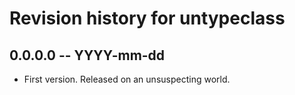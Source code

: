 # Revision history for untypeclass

## 0.0.0.0  -- YYYY-mm-dd

* First version. Released on an unsuspecting world.

